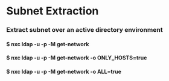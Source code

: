 # Subnet Extraction

### Extract subnet over an active directory environment

#### $ nxc ldap <ip> -u <user> -p <pass> -M get-network

#### $ nxc ldap <ip> -u <user> -p <pass> -M get-network -o ONLY_HOSTS=true

#### $ nxc ldap <ip> -u <user> -p <pass> -M get-network -o ALL=true

